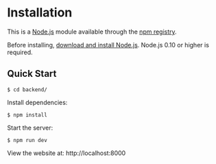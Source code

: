 # Installation

This is a [Node.js](https://nodejs.org/en/) module available through the
[npm registry](https://www.npmjs.com/).

Before installing, [download and install Node.js](https://nodejs.org/en/download/).
Node.js 0.10 or higher is required.

## Quick Start


```console
$ cd backend/
```

Install dependencies:

```console
$ npm install
```

Start the server:

```console
$ npm run dev
```

View the website at: http://localhost:8000
